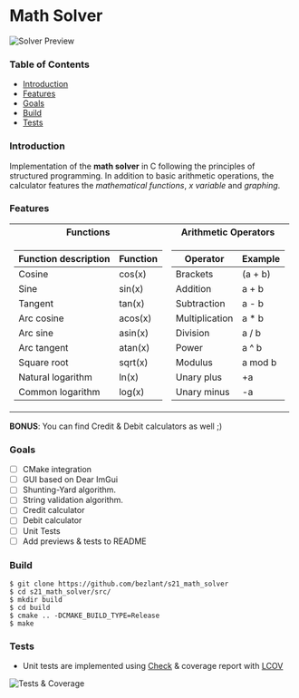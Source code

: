 # Math Solver

![Solver Preview](assets/preview.gif)

### Table of Contents
* [Introduction](#introduction)
* [Features](#features)
* [Goals](#goals)
* [Build](#build)
* [Tests](#tests)

### Introduction

Implementation of the **math solver** in C following the principles of structured programming. In addition to basic arithmetic operations, the calculator features the *mathematical functions*, *x variable* and *graphing*.

### Features
<table>
<tr><th>Functions</th><th>Arithmetic Operators</th></tr>
<tr><td>

| Function description | Function |
| ------ | ------ |
| Cosine | cos(x) |
| Sine | sin(x) |
| Tangent | tan(x) |
| Arc cosine | acos(x) |
| Arc sine | asin(x) |
| Arc tangent | atan(x) |
| Square root | sqrt(x) |
| Natural logarithm | ln(x) |
| Common logarithm | log(x) |

</td><td>

| Operator | Example |
| --------- | ------ |
| Brackets | (a + b) |
| Addition | a + b |
| Subtraction | a - b |
| Multiplication | a * b |
| Division | a / b |
| Power | a ^ b |
| Modulus | a mod b |
| Unary plus | +a |
| Unary minus | -a |

</td></tr> </table>

**BONUS**: You can find Credit & Debit calculators as well ;)

### Goals

- [ ] CMake integration
- [ ] GUI based on Dear ImGui
- [ ] Shunting-Yard algorithm.
- [ ] String validation algorithm.
- [ ] Credit calculator
- [ ] Debit calculator
- [ ] Unit Tests 
- [ ] Add previews & tests to README

### Build

```
$ git clone https://github.com/bezlant/s21_math_solver
$ cd s21_math_solver/src/
$ mkdir build
$ cd build
$ cmake .. -DCMAKE_BUILD_TYPE=Release
$ make
```

### Tests
* Unit tests are implemented using [Check](https://libcheck.github.io/check/) & coverage report with [LCOV](https://github.com/linux-test-project/lcov)

![Tests & Coverage](assets/tests.gif)
